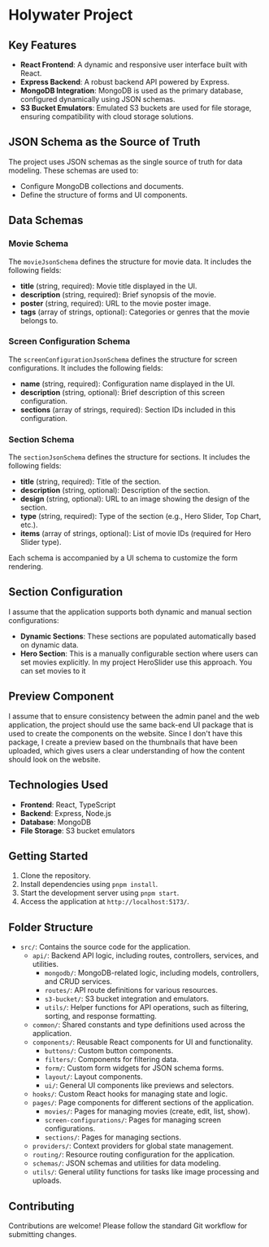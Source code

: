 # Holywater Project

## Key Features
- **React Frontend**: A dynamic and responsive user interface built with React.
- **Express Backend**: A robust backend API powered by Express.
- **MongoDB Integration**: MongoDB is used as the primary database, configured dynamically using JSON schemas.
- **S3 Bucket Emulators**: Emulated S3 buckets are used for file storage, ensuring compatibility with cloud storage solutions.

## JSON Schema as the Source of Truth
The project uses JSON schemas as the single source of truth for data modeling. These schemas are used to:
- Configure MongoDB collections and documents.
- Define the structure of forms and UI components.

## Data Schemas

### Movie Schema
The `movieJsonSchema` defines the structure for movie data. It includes the following fields:
- **title** (string, required): Movie title displayed in the UI.
- **description** (string, required): Brief synopsis of the movie.
- **poster** (string, required): URL to the movie poster image.
- **tags** (array of strings, optional): Categories or genres that the movie belongs to.

### Screen Configuration Schema
The `screenConfigurationJsonSchema` defines the structure for screen configurations. It includes the following fields:
- **name** (string, required): Configuration name displayed in the UI.
- **description** (string, optional): Brief description of this screen configuration.
- **sections** (array of strings, required): Section IDs included in this configuration.

### Section Schema
The `sectionJsonSchema` defines the structure for sections. It includes the following fields:
- **title** (string, required): Title of the section.
- **description** (string, optional): Description of the section.
- **design** (string, optional): URL to an image showing the design of the section.
- **type** (string, required): Type of the section (e.g., Hero Slider, Top Chart, etc.).
- **items** (array of strings, optional): List of movie IDs (required for Hero Slider type).

Each schema is accompanied by a UI schema to customize the form rendering.

## Section Configuration
I assume that the application supports both dynamic and manual section configurations:
- **Dynamic Sections**: These sections are populated automatically based on dynamic data.
- **Hero Section**: This is a manually configurable section where users can set movies explicitly. In my project HeroSlider use this approach. You can set movies to it

## Preview Component
I assume that to ensure consistency between the admin panel and the web application, the project should use the same back-end UI package that is used to create the components on the website. Since I don't have this package, I create a preview based on the thumbnails that have been uploaded, which gives users a clear understanding of how the content should look on the website.

## Technologies Used
- **Frontend**: React, TypeScript
- **Backend**: Express, Node.js
- **Database**: MongoDB
- **File Storage**: S3 bucket emulators

## Getting Started
1. Clone the repository.
2. Install dependencies using `pnpm install`.
3. Start the development server using `pnpm start`.
4. Access the application at `http://localhost:5173/`.

## Folder Structure

- `src/`: Contains the source code for the application.
  - `api/`: Backend API logic, including routes, controllers, services, and utilities.
    - `mongodb/`: MongoDB-related logic, including models, controllers, and CRUD services.
    - `routes/`: API route definitions for various resources.
    - `s3-bucket/`: S3 bucket integration and emulators.
    - `utils/`: Helper functions for API operations, such as filtering, sorting, and response formatting.
  - `common/`: Shared constants and type definitions used across the application.
  - `components/`: Reusable React components for UI and functionality.
    - `buttons/`: Custom button components.
    - `filters/`: Components for filtering data.
    - `form/`: Custom form widgets for JSON schema forms.
    - `layout/`: Layout components.
    - `ui/`: General UI components like previews and selectors.
  - `hooks/`: Custom React hooks for managing state and logic.
  - `pages/`: Page components for different sections of the application.
    - `movies/`: Pages for managing movies (create, edit, list, show).
    - `screen-configurations/`: Pages for managing screen configurations.
    - `sections/`: Pages for managing sections.
  - `providers/`: Context providers for global state management.
  - `routing/`: Resource routing configuration for the application.
  - `schemas/`: JSON schemas and utilities for data modeling.
  - `utils/`: General utility functions for tasks like image processing and uploads.

## Contributing
Contributions are welcome! Please follow the standard Git workflow for submitting changes.